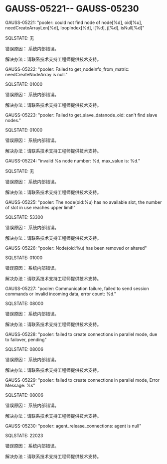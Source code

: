 # GAUSS-05221-- GAUSS-05230<a name="ZH-CN_TOPIC_0302073029"></a>

GAUSS-05221: "pooler: could not find node of node\[%d\], oid\[%u\], needCreateArrayLen\[%d\], loopIndex\[%d\], i\[%d\], j\[%d\], isNull\[%d\]"

SQLSTATE: 无

错误原因： 系统内部错误。

解决办法：请联系技术支持工程师提供技术支持。

GAUSS-05222: "pooler: Failed to get\_nodeInfo\_from\_matric: needCreateNodeArray is null."

SQLSTATE: 01000

错误原因： 系统内部错误。

解决办法：请联系技术支持工程师提供技术支持。

GAUSS-05223: "pooler: Failed to get\_slave\_datanode\_oid: can't find slave nodes."

SQLSTATE: 01000

错误原因： 系统内部错误。

解决办法：请联系技术支持工程师提供技术支持。

GAUSS-05224: "invalid %s node number: %d, max\_value is: %d."

SQLSTATE: 无

错误原因： 系统内部错误。

解决办法：请联系技术支持工程师提供技术支持。

GAUSS-05225: "pooler: The node\(oid:%u\) has no available slot, the number of slot in use reaches upper limit!"

SQLSTATE: 53300

错误原因： 系统内部错误。

解决办法：请联系技术支持工程师提供技术支持。

GAUSS-05226: "pooler: Node\(oid:%u\) has been removed or altered"

SQLSTATE: 01000

错误原因： 系统内部错误。

解决办法：请联系技术支持工程师提供技术支持。

GAUSS-05227: "pooler: Communication failure, failed to send session commands or invalid incoming data, error count: %d."

SQLSTATE: 08000

错误原因： 系统内部错误。

解决办法：请联系技术支持工程师提供技术支持。

GAUSS-05228: "pooler: failed to create connections in parallel mode, due to failover, pending"

SQLSTATE: 08006

错误原因： 系统内部错误。

解决办法：请联系技术支持工程师提供技术支持。

GAUSS-05229: "pooler: failed to create connections in parallel mode, Error Message: %s"

SQLSTATE: 08006

错误原因： 系统内部错误。

解决办法：请联系技术支持工程师提供技术支持。

GAUSS-05230: "pooler: agent\_release\_connections: agent is null"

SQLSTATE: 22023

错误原因： 系统内部错误。

解决办法：请联系技术支持工程师提供技术支持。

